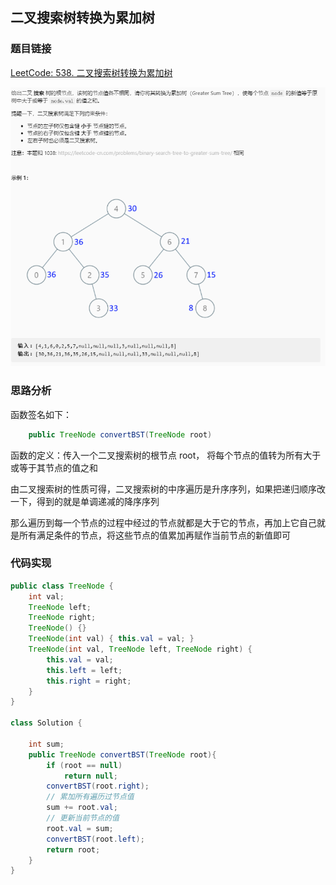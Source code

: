 ## 二叉搜索树转换为累加树

### 题目链接

[LeetCode: 538. 二叉搜索树转换为累加树](https://leetcode-cn.com/problems/convert-bst-to-greater-tree/)

![img.png](../../pics/二叉搜索树转换为累加树.png)

### 思路分析

函数签名如下：

```java
    public TreeNode convertBST(TreeNode root)
```

函数的定义：传入一个二叉搜索树的根节点 root， 将每个节点的值转为所有大于或等于其节点的值之和

由二叉搜索树的性质可得，二叉搜索树的中序遍历是升序序列，如果把递归顺序改一下，得到的就是单调递减的降序序列

那么遍历到每一个节点的过程中经过的节点就都是大于它的节点，再加上它自己就是所有满足条件的节点，将这些节点的值累加再赋作当前节点的新值即可

### 代码实现

```java
public class TreeNode {
    int val;
    TreeNode left;
    TreeNode right;
    TreeNode() {}
    TreeNode(int val) { this.val = val; }
    TreeNode(int val, TreeNode left, TreeNode right) {
        this.val = val;
        this.left = left;
        this.right = right;
    }
}

class Solution {
    
    int sum;
    public TreeNode convertBST(TreeNode root){
        if (root == null)
            return null;
        convertBST(root.right);
        // 累加所有遍历过节点值
        sum += root.val;
        // 更新当前节点的值
        root.val = sum;
        convertBST(root.left);
        return root;
    }
}
```


